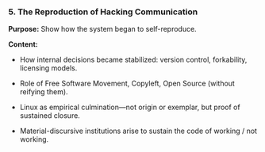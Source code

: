 ### **5. The Reproduction of Hacking Communication**

  

**Purpose:** Show how the system began to self-reproduce.

**Content:**

- How internal decisions became stabilized: version control, forkability, licensing models.
    
- Role of Free Software Movement, Copyleft, Open Source (without reifying them).
    
- Linux as empirical culmination—not origin or exemplar, but proof of sustained closure.
    
- Material-discursive institutions arise to sustain the code of working / not working.